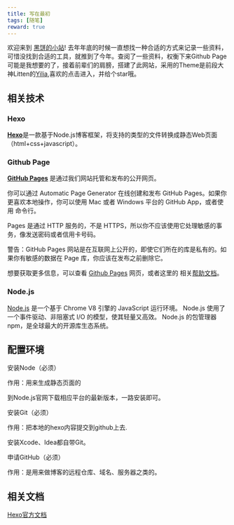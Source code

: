 ```yaml
---
title: 写在最初
tags: [随笔]
reward: true
---
```

欢迎来到 [黑饼的小站](https://gaobingzhi.github.io)! 去年年底的时候一直想找一种合适的方式来记录一些资料，可惜没找到合适的工具，就推到了今年。查阅了一些资料，权衡下来Github Page可能是我想要的了，接着前辈们的肩膀，搭建了此网站，采用的Theme是前段大神Litten的[Yilia](https://github.com/litten/hexo-theme-yilia),喜欢的点击进入，并给个star哦。 

## 相关技术

### Hexo
[**Hexo**](https://github.com/hexojs/hexo)是一款基于Node.js博客框架，将支持的类型的文件转换成静态Web页面（html+css+javascript）。
### Github Page
[**GitHub Pages**](https://pages.github.com) 是通过我们网站托管和发布的公开网页。

你可以通过 Automatic Page Generator 在线创建和发布 GitHub Pages。如果你更喜欢本地操作，你可以使用 Mac 或者 Windows 平台的 GitHub App，或者使用 命令行。
<!-- more -->
Pages 是通过 HTTP 服务的，不是 HTTPS，所以你不应该使用它处理敏感的事务，像发送密码或者信用卡号码。

警告：GitHub Pages 网站是在互联网上公开的，即使它们所在的库是私有的。如果你有敏感的数据在 Page 库，你应该在发布之前删除它。

想要获取更多信息，可以查看 [Github Pages](https://pages.github.com) 网页，或者这里的 相关[帮助文档](https://help.github.com/categories/github-pages-basics/)。

### Node.js

[Node.js](https://nodejs.org/en/) 是一个基于 Chrome V8 引擎的 JavaScript 运行环境。 Node.js 使用了一个事件驱动、非阻塞式 I/O 的模型，使其轻量又高效。 Node.js 的包管理器 npm，是全球最大的开源库生态系统。

## 配置环境
安装Node（必须）

作用：用来生成静态页面的

到Node.js官网下载相应平台的最新版本，一路安装即可。

安装Git（必须）

作用：把本地的hexo内容提交到github上去.

安装Xcode、Idea都自带Git。

申请GitHub（必须）

作用：是用来做博客的远程仓库、域名、服务器之类的。

## 相关文档
[Hexo官方文档](https://hexo.io/zh-cn/docs/configuration.html)

